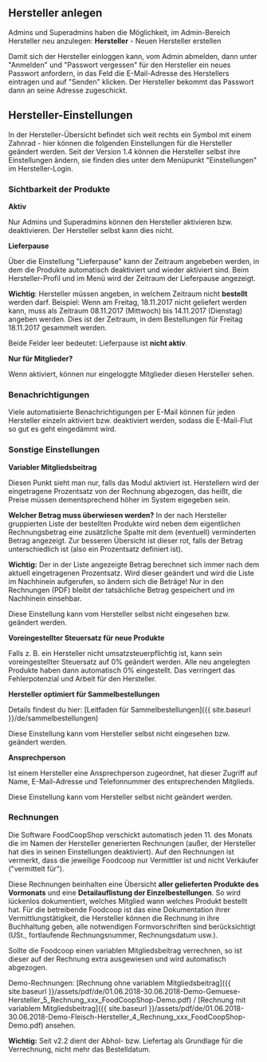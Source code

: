 ## Hersteller anlegen

Admins und Superadmins haben die Möglichkeit, im Admin-Bereich Hersteller neu anzulegen: **Hersteller** - Neuen Hersteller erstellen

Damit sich der Hersteller einloggen kann, vom Admin abmelden, dann unter "Anmelden" und "Passwort vergessen" für den Hersteller ein neues Passwort anfordern, in das Feld die E-Mail-Adresse des Herstellers eintragen und auf "Senden" klicken. Der Hersteller bekommt das Passwort dann an seine Adresse zugeschickt.

## Hersteller-Einstellungen

In der Hersteller-Übersicht befindet sich weit rechts ein Symbol mit einem Zahnrad - hier können die folgenden Einstellungen für die Hersteller geändert werden. Seit der Version 1.4 können die Hersteller selbst ihre Einstellungen ändern, sie finden dies unter dem Menüpunkt "Einstellungen" im Hersteller-Login.


### Sichtbarkeit der Produkte

**Aktiv**

Nur Admins und Superadmins können den Hersteller aktivieren bzw. deaktivieren. Der Hersteller selbst kann dies nicht.

**Lieferpause**

Über die Einstellung "Lieferpause" kann der Zeitraum angebeben werden, in dem die Produkte automatisch deaktiviert und wieder aktiviert sind. Beim Hersteller-Profil und im Menü wird der Zeitraum der Lieferpause angezeigt.

**Wichtig**: Hersteller müssen angeben, in welchem Zeitraum nicht **bestellt** werden darf. Beispiel: Wenn am Freitag, 18.11.2017 nicht geliefert werden kann, muss als Zeitraum 08.11.2017 (Mittwoch) bis 14.11.2017 (Dienstag) angeben werden. Dies ist der Zeitraum, in dem Bestellungen für Freitag 18.11.2017 gesammelt werden.

Beide Felder leer bedeutet: Lieferpause ist **nicht aktiv**.


**Nur für Mitglieder?**

Wenn aktiviert, können nur eingeloggte Mitglieder diesen Hersteller sehen.


### Benachrichtigungen
Viele automatisierte Benachrichtigungen per E-Mail können für jeden Hersteller einzeln aktiviert bzw. deaktiviert werden, sodass die E-Mail-Flut so gut es geht eingedämmt wird.


### Sonstige Einstellungen

**Variabler Mitgliedsbeitrag**

Diesen Punkt sieht man nur, falls das Modul aktiviert ist. Herstellern wird der eingetragene Prozentsatz von der Rechnung abgezogen, das heißt, die Preise müssen dementsprechend höher im System eigegeben sein.

**Welcher Betrag muss überwiesen werden?** In der nach Hersteller gruppierten Liste der bestellten Produkte wird neben dem eigentlichen Rechnungsbetrag eine zusätzliche Spalte mit dem (eventuell) verminderten Betrag angezeigt. Zur besseren Übersicht ist dieser rot, falls der Betrag unterschiedlich ist (also ein Prozentsatz definiert ist).

**Wichtig:** Der in der Liste angezeigte Betrag berechnet sich immer nach dem aktuell eingetragenen Prozentsatz. Wird dieser geändert und wird die Liste im Nachhinein aufgerufen, so ändern sich die Beträge! Nur in den Rechnungen (PDF) bleibt der tatsächliche Betrag gespeichert und im Nachhinein einsehbar.

Diese Einstellung kann vom Hersteller selbst nicht eingesehen bzw. geändert werden.

**Voreingestellter Steuersatz für neue Produkte**

Falls z. B. ein Hersteller nicht umsatzsteuerpflichtig ist, kann sein voreingestellter Steuersatz auf 0% geändert werden. Alle neu angelegten Produkte haben dann automatisch 0% eingestellt. Das verringert das Fehlerpotenzial und Arbeit für den Hersteller. 

**Hersteller optimiert für Sammelbestellungen**

Details findest du hier: [Leitfaden für Sammelbestellungen]({{ site.baseurl }}/de/sammelbestellungen)

Diese Einstellung kann vom Hersteller selbst nicht eingesehen bzw. geändert werden.

**Ansprechperson**

Ist einem Hersteller eine Ansprechperson zugeordnet, hat dieser Zugriff auf Name, E-Mail-Adresse und Telefonnummer des entsprechenden Mitglieds.

Diese Einstellung kann vom Hersteller selbst nicht geändert werden.


### Rechnungen

Die Software FoodCoopShop verschickt automatisch jeden 11. des Monats die im Namen der Hersteller generierten Rechnungen (außer, der Hersteller hat dies in seinen Einstellungen deaktiviert). Auf den Rechnungen ist vermerkt, dass die jeweilige Foodcoop nur Vermittler ist und nicht Verkäufer ("vermittelt für").

Diese Rechnungen beinhalten eine Übersicht **aller gelieferten Produkte des Vormonats** und eine **Detailauflistung der Einzelbestellungen**. So wird lückenlos dokumentiert, welches Mitglied wann welches Produkt bestellt hat. Für die betreibende Foodcoop ist das eine Dokumentation ihrer Vermittlungstätigkeit, die Hersteller können die Rechnung in ihre Buchhaltung geben, alle notwendigen Formvorschriften sind berücksichtigt (USt., fortlaufende Rechnungsnummer, Rechnungsdatum usw.).

Sollte die Foodcoop einen variablen Mitgliedsbeitrag verrechnen, so ist dieser auf der Rechnung extra ausgewiesen und wird automatisch abgezogen.

Demo-Rechnungen: [Rechnung ohne variablem Mitgliedsbeitrag]({{ site.baseurl }}/assets/pdf/de/01.06.2018-30.06.2018-Demo-Gemuese-Hersteller_5_Rechnung_xxx_FoodCoopShop-Demo.pdf) / [Rechnung mit variablem Mitgliedsbeitrag]({{ site.baseurl }}/assets/pdf/de/01.06.2018-30.06.2018-Demo-Fleisch-Hersteller_4_Rechnung_xxx_FoodCoopShop-Demo.pdf) ansehen.

**Wichtig:** Seit v2.2 dient der Abhol- bzw. Liefertag als Grundlage für die Verrechnung, nicht mehr das Bestelldatum.